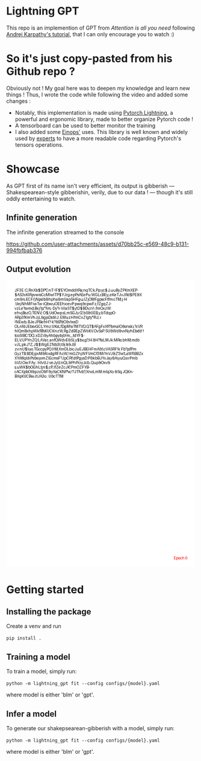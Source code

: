 # Lightning GPT

This repo is an implemention of GPT from _Attention is all you need_ following [Andrej Karpathy's tutorial](https://www.youtube.com/watch?v=kCc8FmEb1nY), that I can only encourage you to watch :)

# So it's just copy-pasted from his Github repo ?

Obviously not ! My goal here was to deepen my knowledge and learn new things ! Thus, I wrote the code while following the video and added some changes :
- Notably, this implementation is made using [Pytorch Lightning](https://github.com/Lightning-AI/pytorch-lightning/), a powerful and ergonomic library, made to better organize Pytorch code !
- A tensorboard can be used to better monitor the training
- I also added some [Einops'](https://github.com/arogozhnikov/einops) uses. This library is well known and widely used by [experts](https://x.com/karpathy/status/1290826075916779520) to have a more readable code regarding Pytorch's tensors operations.

# Showcase

As GPT first of its name isn't very efficient, its output is gibberish — Shakespearean-style gibberishin, verily, due to our data ! — though it's still oddly entertaining to watch.

## Infinite generation
The infinite generation streamed to the console

https://github.com/user-attachments/assets/d70bb25c-e569-48c9-b131-994fbfbab376

## Output evolution
<p align="center">
  <img src="assets/output_evolution.gif" alt="Demo GIF" />
</p>

# Getting started
## Installing the package
Create a venv and run

 ```pip install .```

## Training a model

To train a model, simply run:

 ```python -m lightning_gpt fit --config configs/{model}.yaml```

where model is either 'blm' or 'gpt'.

## Infer a model

To generate our shakepsearean-gibberish with a model, simply run:

 ```python -m lightning_gpt fit --config configs/{model}.yaml```

where model is either 'blm' or 'gpt'.
